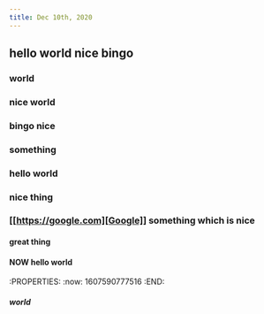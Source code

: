 ```yaml
---
title: Dec 10th, 2020
---
```


## hello world nice bingo
### world
### nice world
### bingo nice
### something
### hello world
###
### nice thing
### [[https://google.com][Google]] something which is nice
#### great thing
#### NOW hello world
:PROPERTIES:
:now: 1607590777516
:END:
##### world
